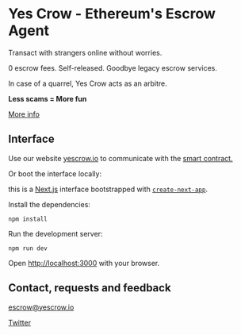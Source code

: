 # Yes Crow - Ethereum's Escrow Agent

Transact with strangers online without worries.

0 escrow fees. Self-released. Goodbye legacy escrow services.

In case of a quarrel, Yes Crow acts as an arbitre. 

**Less scams = More fun**

<a href="https://yescrow.io/#FAQ">More info</a>

## Interface

Use our website <a href="https://yescrow.io">yescrow.io</a> to communicate with the <a href="https://etherscan.io/address/0x450082ADE010fE62EB12c08350f0bA3CE55f46eF">smart contract.</a>

Or boot the interface locally:

this is a [Next.js](https://nextjs.org/) interface bootstrapped with [`create-next-app`](https://github.com/vercel/next.js/tree/canary/packages/create-next-app).

Install the dependencies:

```
npm install
```

Run the development server:

```
npm run dev
```

Open [http://localhost:3000](http://localhost:3000) with your browser.

## Contact, requests and feedback

escrow@yescrow.io

<a href="twitter.com/theyescrow">Twitter</a>
